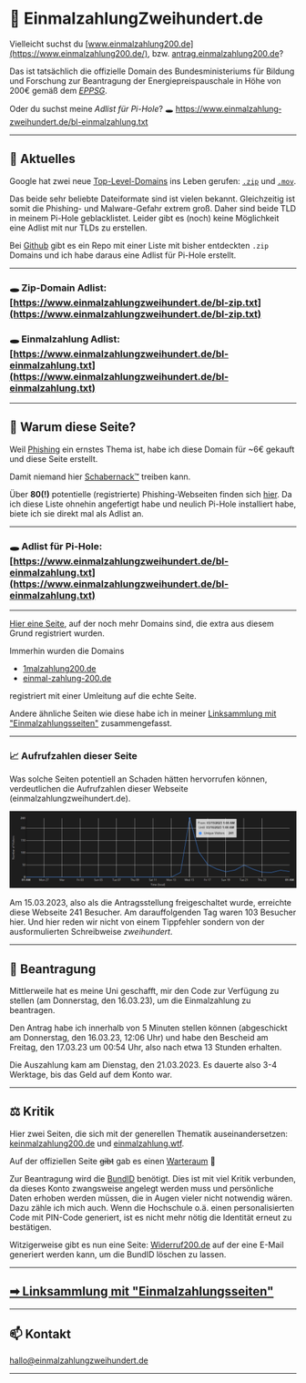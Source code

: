 # 💸 Ein&shy;mal&shy;zah&shy;lung&shy;Zwei&shy;hun&shy;dert&shy;.de

Vielleicht suchst du [www.einmalzahlung200.de](https://www.einmalzahlung200.de/), bzw. [antrag.einmalzahlung200.de](https://antrag.einmalzahlung200.de/)?

Das ist tatsächlich die offizielle Domain des Bundesministeriums für Bildung und Forschung zur Beantragung der Energiepreispauschale in Höhe von 200€ gemäß dem [*EPPSG*](https://www.gesetze-im-internet.de/eppsg/).

Oder du suchst meine *Adlist für Pi-Hole*? 🕳 [https://&shy;www.&shy;ein&shy;mal&shy;zah&shy;lung&shy;zwei&shy;hun&shy;dert&shy;.de/bl-einmalzahlung.txt](https://www.einmalzahlungzweihundert.de/bl-einmalzahlung.txt)

---

## 📰 Aktuelles

Google hat zwei neue [Top-Level-Domains](https://de.wikipedia.org/wiki/Top-Level-Domain) ins Leben gerufen: [``.zip``](https://domains.google/tld/zip/) und [``.mov``](https://domains.google/tld/mov/).

Das beide sehr beliebte Dateiformate sind ist vielen bekannt. Gleichzeitig ist somit die Phishing- und Malware-Gefahr extrem groß. Daher sind beide TLD in meinem Pi-Hole geblacklistet. Leider gibt es (noch) keine Möglichkeit eine Adlist mit nur TLDs zu erstellen.

Bei [Github](https://github.com/trickest/zip/tree/main) gibt es ein Repo mit einer Liste mit bisher entdeckten ``.zip`` Domains und ich habe daraus eine Adlist für Pi-Hole erstellt.

---

### 🕳 Zip-Domain Adlist: [https://www.einmalzahlungzweihundert.de/bl-zip.txt](https://www.einmalzahlungzweihundert.de/bl-zip.txt)

### 🕳 Ein&shy;mal&shy;zah&shy;lung Adlist: [https://www.einmalzahlungzweihundert.de/bl-einmalzahlung.txt](https://www.einmalzahlungzweihundert.de/bl-einmalzahlung.txt)

---

## 🤔 Warum diese Seite?

Weil [Phishing](https://de.wikipedia.org/wiki/Phishing) ein ernstes Thema ist, habe ich diese Domain für ~6€ gekauft und diese Seite erstellt.

Damit niemand hier [Schabernack™](https://www.youtube.com/watch?v=8fYzpK2QqrY) treiben kann.

Über **80(!)** potentielle (registrierte) Phishing-Webseiten finden sich [hier](Phishing). Da ich diese Liste ohnehin angefertigt habe und
neulich Pi-Hole installiert habe, biete ich sie direkt mal als Adlist an.

---

### 🕳 Adlist für Pi-Hole: [https://www.einmalzahlungzweihundert.de/bl-einmalzahlung.txt](https://www.einmalzahlungzweihundert.de/bl-einmalzahlung.txt)

---

[Hier eine Seite](https://einmaIzahlung200.de/), auf der noch mehr Domains sind, die extra aus diesem Grund registriert wurden.

Immerhin wurden die Domains

- [1malzahlung200.de](https://1malzahlung200.de)
- [einmal-zahlung-200.de](https://einmal-zahlung-200.de/)

registriert mit einer Umleitung auf die echte Seite.

Andere ähnliche Seiten wie diese habe ich in meiner [Linksammlung mit "Einmalzahlungsseiten"](/Linksammlung) zusammengefasst.

---

### 📈 Aufrufzahlen dieser Seite

Was solche Seiten potentiell an Schaden hätten hervorrufen können, verdeutlichen die Aufrufzahlen dieser Webseite (einmalzahlungzweihundert.de).

![Aufrufzahlen dieser Webseite, am 15.03. 241 Besucher](images/visitors.png)

Am 15.03.2023, also als die Antragsstellung freigeschaltet wurde, erreichte diese Webseite 241 Besucher.
Am darauffolgenden Tag waren 103 Besucher hier.
Und hier reden wir nicht von einem Tippfehler sondern von der ausformulierten Schreibweise *zweihundert*.

---

## 🏢 Beantragung

Mittlerweile hat es meine Uni geschafft, mir den Code zur Verfügung zu stellen (am Donnerstag, den 16.03.23), um die Einmalzahlung zu beantragen.

Den Antrag habe ich innerhalb von 5 Minuten stellen können (abgeschickt am Donnerstag, den 16.03.23, 12:06 Uhr) und habe den Bescheid am Freitag, den 17.03.23 um 00:54 Uhr, also nach etwa 13 Stunden erhalten.

Die Auszahlung kam am Dienstag, den 21.03.2023. Es dauerte also 3-4 Werktage, bis das Geld auf dem Konto war.

---

## ⚖️ Kritik

Hier zwei Seiten, die sich mit der generellen Thematik auseinandersetzen: [keinmalzahlung200.de](https://www.keinmalzahlung200.de/) und [einmalzahlung.wtf](https://einmalzahlung.wtf/).

Auf der offiziellen Seite <del>gibt</del> gab es einen [Warteraum](Warteraum) 🤦

Zur Beantragung wird die [BundID](https://id.bund.de/de) benötigt.
Dies ist mit viel Kritik verbunden, da dieses Konto zwangsweise angelegt werden muss und persönliche Daten erhoben werden müssen, die in Augen vieler nicht notwendig wären. Dazu zähle ich mich auch.
Wenn die Hochschule o.ä. einen personalisierten Code mit PIN-Code generiert, ist es nicht mehr nötig die Identität erneut zu bestätigen.

Witzigerweise gibt es nun eine Seite: [Widerruf200.de](https://widerruf200.de/) auf der eine E-Mail generiert werden kann, um die BundID löschen zu lassen.

---

## [➡ Linksammlung mit "Einmalzahlungsseiten"](/Linksammlung)

---

## 📫 Kontakt

<hallo@einmalzahlungzweihundert.de>

---
